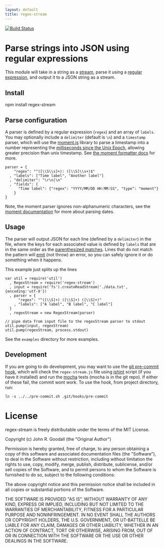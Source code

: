```yaml
---
layout: default
title: regex-stream
---
```


[![Build Status](https://travis-ci.org/ornl-visual-analytics/regex-stream.png?branch=master)](https://travis-ci.org/ornl-visual-analytics/regex-stream)


# Parse strings into JSON using regular expressions

This module will take in a string as a [stream](http://nodejs.org/docs/latest/api/stream.html), parse it using a [regular expression](https://developer.mozilla.org/en/JavaScript/Guide/Regular_Expressions), and output it to a JSON string as a stream.


## Install

npm install regex-stream


## Parse configuration

A parser is defined by a regular expression (`regex`) and an array of `labels`. You may optionally include a `delimiter` (default is `\n`) and a `timestamp` parser, which will use the [moment.js](http://momentjs.com/) library to parse a timestamp into a number representing the [milliseconds since the Unix Epoch](http://momentjs.com/docs/#/parsing/milliseconds-since-the-unix-epoch/), allowing greater precision than unix timestamp. See [the moment formatter docs](http://momentjs.com/docs/#/parsing/string-format/) for more.

    parser = {
        "regex": "^([\\S\\s]+): ([\\S]\\s+)$"
      , "labels": ["Time label", "Another label"]
      , "delimiter": "\r\n|\n"
      , "fields": {
          "Time label": {"regex": "YYYY/MM/DD HH:MM:SS", "type": "moment"}
        }
    }

Note, the moment parser ignores non-alphanumeric characters, see the [moment documentation](http://momentjs.com/docs/#/parsing/string-format/) for more about parsing dates.


## Usage

The parser will output JSON for each line (defined by a `delimiter`) in the file, where the keys for each associated value is defined by `labels` that are in the same order as the [parenthesized matches](https://developer.mozilla.org/en/JavaScript/Guide/Regular_Expressions#Using_Parenthesized_Substring_Matches). Lines that do not match the pattern will [emit](http://nodejs.org/docs/latest/api/events.html#events_class_events_eventemitter) (not throw) an error, so you can safely ignore it or do something when it happens.

This example just splits up the lines

    var util = require('util')
      , RegexStream = require('regex-stream')
      , input = require('fs').createReadStream('./data.txt', {encoding:'utf-8'})
      , parser = {
          "regex": "^([\\S]+) ([\\S]+) ([\\S]+)"
        , "labels": ["A label", "B label", "C label"]
      }
      , regexStream = new RegexStream(parser)

    // pipe data from input file to the regexStream parser to stdout
    util.pump(input, regexStream)
    util.pump(regexStream, process.stdout)


See the `examples` directory for more examples.

## Development

If you are going to do development, you may want to use the [git pre-commit hook](http://git-scm.com/book/en/Customizing-Git-Git-Hooks), which will check the `regex-stream.js` file using [jshint](https://github.com/jshint/jshint) script (if you have it installed) and run the [mocha](visionmedia.github.com/mocha/) tests (mocha is in the git repo). If either of these fail, the commit wont work. To use the hook, from project directory, run:

    ln -s ../../pre-commit.sh .git/hooks/pre-commit

    

# License

regex-stream is freely distributable under the terms of the MIT License.

Copyright (c) John R. Goodall (the "Original Author")

Permission is hereby granted, free of charge, to any person obtaining a copy of this software and associated documentation files (the "Software"), to deal in the Software without restriction, including without limitation the rights to use, copy, modify, merge, publish, distribute, sublicense, and/or sell copies of the Software, and to permit persons to whom the Software is furnished to do so, subject to the following conditions:
 
The above copyright notice and this permission notice shall be included in all copies or substantial portions of the Software.

THE SOFTWARE IS PROVIDED "AS IS", WITHOUT WARRANTY OF ANY KIND, EXPRESS OR IMPLIED, INCLUDING BUT NOT LIMITED TO THE WARRANTIES OF MERCHANTABILITY, FITNESS FOR A PARTICULAR PURPOSE AND NONINFRINGEMENT. IN NO EVENT SHALL THE AUTHORS OR COPYRIGHT HOLDERS, THE U.S. GOVERNMENT, OR UT-BATTELLE BE LIABLE FOR ANY CLAIM, DAMAGES OR OTHER LIABILITY, WHETHER IN AN ACTION OF CONTRACT, TORT OR OTHERWISE, ARISING FROM, OUT OF OR IN CONNECTION WITH THE SOFTWARE OR THE USE OR OTHER DEALINGS IN THE SOFTWARE.
